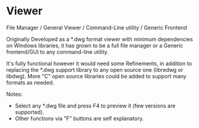 # Viewer
File Manager / General Viewer / Command-Line utility / Generic Frontend

Originally Developed as a *.dwg format viewer with minimum dependencies on Windows libraries,
it has grown to be a full file manager or a Generic frontend/GUI to any command-line utility.

It's fully functional however it would need some Refinements, in addition to replacing the *.dwg 
support library to any open source one (libredwg or libdwg). More "C" open source libraries could 
be added to support many formats as needed.

Notes: 
- Select any *.dwg file and press F4 to preview it (few versions are supported).
- Other functions via "F" buttons are self explanatory.
